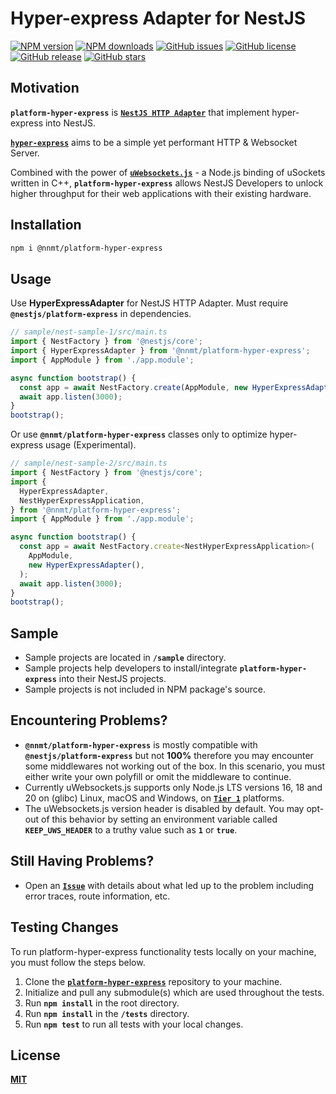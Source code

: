 # Hyper-express Adapter for NestJS

<div align="left">

[![NPM version](https://img.shields.io/npm/v/@nnmt/platform-hyper-express.svg?style=flat)](https://www.npmjs.com/package/@nnmt/platform-hyper-express)
[![NPM downloads](https://img.shields.io/npm/dm/@nnmt/platform-hyper-express.svg?style=flat)](https://www.npmjs.com/package/@nnmt/platform-hyper-express)
[![GitHub issues](https://img.shields.io/github/issues/cpfriend1721994/platform-hyper-express)](https://github.com/cpfriend1721994/platform-hyper-express/issues)
[![GitHub license](https://img.shields.io/github/license/cpfriend1721994/platform-hyper-express)](https://github.com/cpfriend1721994/platform-hyper-express/blob/master/LICENSE)
[![GitHub release](https://img.shields.io/badge/established-in%202024-green)](https://github.com/cpfriend1721994/platform-hyper-express/releases)
[![GitHub stars](https://img.shields.io/github/stars/cpfriend1721994/platform-hyper-express)](https://github.com/cpfriend1721994/platform-hyper-express/stargazers)

</div>



## Motivation
**`platform-hyper-express`** is [**`NestJS HTTP Adapter`**](https://docs.nestjs.com/faq/http-adapter) that implement hyper-express into NestJS.

[**`hyper-express`**](https://github.com/kartikk221/hyper-express) aims to be a simple yet performant HTTP & Websocket Server.

Combined with the power of [**`uWebsockets.js`**](https://github.com/uNetworking/uWebSockets.js) - a Node.js binding of uSockets written in C++, **`platform-hyper-express`** allows NestJS Developers to unlock higher throughput for their web applications with their existing hardware.



## Installation
```sh
npm i @nnmt/platform-hyper-express
```



## Usage
Use **HyperExpressAdapter** for NestJS HTTP Adapter. Must require **`@nestjs/platform-express`** in dependencies.
```js
// sample/nest-sample-1/src/main.ts
import { NestFactory } from '@nestjs/core';
import { HyperExpressAdapter } from '@nnmt/platform-hyper-express';
import { AppModule } from './app.module';

async function bootstrap() {
  const app = await NestFactory.create(AppModule, new HyperExpressAdapter());
  await app.listen(3000);
}
bootstrap();
```

Or use **`@nnmt/platform-hyper-express`** classes only to optimize hyper-express usage (Experimental).
```js
// sample/nest-sample-2/src/main.ts
import { NestFactory } from '@nestjs/core';
import {
  HyperExpressAdapter,
  NestHyperExpressApplication,
} from '@nnmt/platform-hyper-express';
import { AppModule } from './app.module';

async function bootstrap() {
  const app = await NestFactory.create<NestHyperExpressApplication>(
    AppModule,
    new HyperExpressAdapter(),
  );
  await app.listen(3000);
}
bootstrap();
```



## Sample
- Sample projects are located in **`/sample`** directory.
- Sample projects help developers to install/integrate **`platform-hyper-express`** into their NestJS projects.
- Sample projects is not included in NPM package's source.



## Encountering Problems?
- **`@nnmt/platform-hyper-express`** is mostly compatible with **`@nestjs/platform-express`** but not **100%** therefore you may encounter some middlewares not working out of the box. In this scenario, you must either write your own polyfill or omit the middleware to continue.
- Currently uWebsockets.js supports only Node.js LTS versions 16, 18 and 20 on (glibc) Linux, macOS and Windows, on [**`Tier 1`**](https://github.com/nodejs/node/blob/master/BUILDING.md#platform-list) platforms.
- The uWebsockets.js version header is disabled by default. You may opt-out of this behavior by setting an environment variable called **`KEEP_UWS_HEADER`** to a truthy value such as **`1`** or **`true`**.



## Still Having Problems?
- Open an [**`Issue`**](https://github.com/cpfriend1721994/platform-hyper-express/issues) with details about what led up to the problem including error traces, route information, etc.



## Testing Changes
To run platform-hyper-express functionality tests locally on your machine, you must follow the steps below.
1. Clone the [**`platform-hyper-express`**](https://github.com/cpfriend1721994/platform-hyper-express.git) repository to your machine.
2. Initialize and pull any submodule(s) which are used throughout the tests.
3. Run **`npm install`** in the root directory.
4. Run **`npm install`** in the **`/tests`** directory.
5. Run **`npm test`** to run all tests with your local changes.



## License
[**MIT**](./LICENSE)